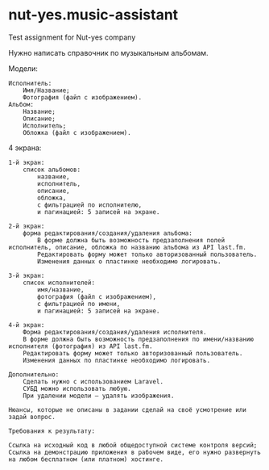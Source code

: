 # nut-yes.music-assistant
Test assignment for Nut-yes company

Нужно написать справочник по музыкальным альбомам.

Модели:

    Исполнитель:
        Имя/Название;
        Фотография (файл с изображением).
    Альбом:
        Название;
        Описание;
        Исполнитель;
        Обложка (файл с изображением).

4 экрана:

    1-й экран: 
        список альбомов:
            название,
            исполнитель,
            описание,
            обложка,
            с фильтрацией по исполнителю,
            и пагинацией: 5 записей на экране.

    2-й экран: 
        форма редактирования/создания/удаления альбома:
            В форме должна быть возможность предзаполнения полей исполнитель, описание, обложка по названию альбома из API last.fm.
            Редактировать форму может только авторизованный пользователь.
            Изменения данных о пластинке необходимо логировать.

    3-й экран: 
        список исполнителей:
            имя/название,
            фотография (файл с изображением),
            с фильтрацией по имени,
            и пагинацией: 5 записей на экране.

    4-й экран: 
        Форма редактирования/создания/удаления исполнителя.
        В форме должна быть возможность предзаполнения по имени/названию исполнителя (фотография) из API last.fm.
        Редактировать форму может только авторизованный пользователь.
        Изменения данных по пластинке необходимо логировать.

    Дополнительно:
        Сделать нужно с использованием Laravel.
        СУБД можно использовать любую.
        При удалении модели — удалять изображения.

    Нюансы, которые не описаны в задании сделай на своё усмотрение или задай вопрос.

    Требования к результату:

    Ссылка на исходный код в любой общедоступной системе контроля версий;
    Ссылка на демонстрацию приложения в рабочем виде, его нужно развернуть на любом бесплатном (или платном) хостинге.
